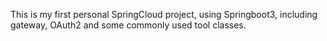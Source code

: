 This is my first personal SpringCloud project, using Springboot3, including gateway, OAuth2 and some commonly used tool classes.